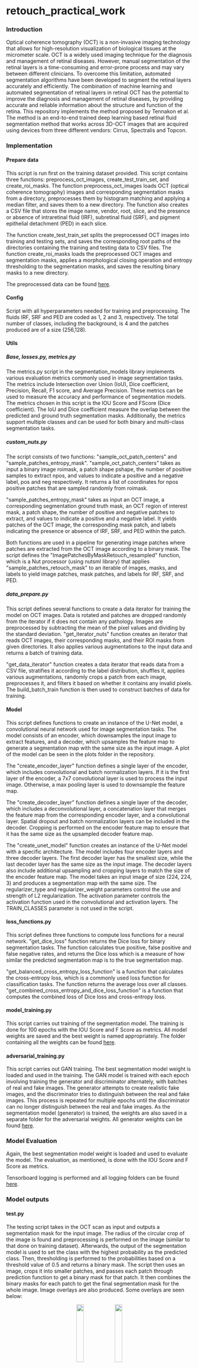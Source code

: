 # retouch_practical_work
### Introduction
Optical coherence tomography (OCT) is a non-invasive imaging technology that allows for high-resolution visualization of biological tissues at the micrometer scale. OCT is a widely used imaging technique for the diagnosis and management of retinal diseases. However, manual segmentation of the retinal layers is a time-consuming and error-prone process and may vary between different clinicians. To overcome this limitation, automated segmentation algorithms have been developed to segment the retinal layers accurately and efficiently. The combination of machine learning and automated segmentation of retinal layers in retinal OCT has the potential to improve the diagnosis and management of retinal diseases, by providing accurate and reliable information about the structure and function of the retina.
This repository implements the method proposed by Tennakon et al. The method is an end-to-end trained deep learning based retinal fluid segmentation method that works across 3D-OCT images that are acquired using devices from three different vendors: Cirrus, Spectralis and Topcon. 

### Implementation
#### Prepare data 
This script is run first on the training dataset provided. This script contains three functions: preprocess_oct_images, create_test_train_set, and create_roi_masks. The function preprocess_oct_images loads OCT (optical coherence tomography) images and corresponding segmentation masks from a directory, preprocesses them by histogram matching and applying a median filter, and saves them to a new directory. The function also creates a CSV file that stores the image name, vendor, root, slice, and the presence or absence of intraretinal fluid (IRF), subretinal fluid (SRF), and pigment epithelial detachment (PED) in each slice.

The function create_test_train_set splits the preprocessed OCT images into training and testing sets, and saves the corresponding root paths of the directories containing the training and testing data to CSV files. The function create_roi_masks loads the preprocessed OCT images and segmentation masks, applies a morphological closing operation and entropy thresholding to the segmentation masks, and saves the resulting binary masks to a new directory.

The preprocessed data can be found [here](https://drive.google.com/file/d/1zA6AP6OruucBSpQ2Aw7moJIlPpeBWQgE/view?usp=share_link).

#### Config
Script with all hyperparameters needed for training and preprocessing. The fluids IRF, SRF and PED are coded as 1, 2 and 3, respectively. The total number of classes, including the background, is 4 and the patches produced are of a size (256,128). 

#### Utils
##### Base, losses.py, metrics.py
The metrics.py script in the segmentation_models library implements various evaluation metrics commonly used in image segmentation tasks. The metrics include Intersection over Union (IoU), Dice coefficient, Precision, Recall, F1 score, and Average Precision. These metrics can be used to measure the accuracy and performance of segmentation models. The metrics chosen in this script is the IOU Score and FScore (Dice coefficient). The IoU and Dice coefficient measure the overlap between the predicted and ground truth segmentation masks. Additionally, the metrics support multiple classes and can be used for both binary and multi-class segmentation tasks.

##### custom_nuts.py
The script consists of two functions: "sample_oct_patch_centers" and "sample_patches_entropy_mask". "sample_oct_patch_centers" takes as input a binary image roimask, a patch shape pshape, the number of positive samples to extract npos, and values to indicate a positive and a negative label, pos and neg respectively. It returns a list of coordinates for npos positive patches that are sampled randomly from roimask.

"sample_patches_entropy_mask" takes as input an OCT image, a corresponding segmentation ground truth mask, an OCT region of interest mask, a patch shape, the number of positive and negative patches to extract, and values to indicate a positive and a negative label. It yields patches of the OCT image, the corresponding mask patch, and labels indicating the presence or absence of IRF, SRF, and PED within the patch.

Both functions are used in a pipeline for generating image patches where patches are extracted from the OCT image according to a binary mask. The script defines the "ImagePatchesByMaskRetouch_resampled" function, which is a Nut processor (using nutsml library) that applies "sample_patches_retouch_mask" to an iterable of images, masks, and labels to yield image patches, mask patches, and labels for IRF, SRF, and PED.

##### data_prepare.py
This script defines several functions to create a data iterator for training the model on OCT images. Data is rotated and patches are dropped randomly from the iterator if it does not contain any pathology. Images are preprocessed by subtracting the mean of the pixel values and dividing by the standard deviation. "get_iterator_nuts" function creates an iterator that reads OCT images, their corresponding masks, and their ROI masks from given directories. It also applies various augmentations to the input data and returns a batch of training data.

"get_data_iterator" function creates a data iterator that reads data from a CSV file, stratifies it according to the label distribution, shuffles it, applies various augmentations, randomly crops a patch from each image, preprocesses it, and filters it based on whether it contains any invalid pixels. The build_batch_train function is then used to construct batches of data for training.

#### Model 
This script defines functions to create an instance of the U-Net model, a convolutional neural network used for image segmentation tasks. The model consists of an encoder, which downsamples the input image to extract features, and a decoder, which upsamples the feature map to generate a segmentation map with the same size as the input image. A plot of the model can be seen in the plots folder in the repository. 

The "create_encoder_layer" function defines a single layer of the encoder, which includes convolutional and batch normalization layers. If it is the first layer of the encoder, a 7x7 convolutional layer is used to process the input image. Otherwise, a max pooling layer is used to downsample the feature map.

The "create_decoder_layer" function defines a single layer of the decoder, which includes a deconvolutional layer, a concatenation layer that merges the feature map from the corresponding encoder layer, and a convolutional layer. Spatial dropout and batch normalization layers can be included in the decoder. Cropping is performed on the encoder feature map to ensure that it has the same size as the upsampled decoder feature map.

The "create_unet_model" function creates an instance of the U-Net model with a specific architecture. The model includes four encoder layers and three decoder layers. The first decoder layer has the smallest size, while the last decoder layer has the same size as the input image. The decoder layers also include additional upsampling and cropping layers to match the size of the encoder feature map. The model takes an input image of size (224, 224, 3) and produces a segmentation map with the same size. The regularizer_type and regularizer_weight parameters control the use and strength of L2 regularization. The activation parameter controls the activation function used in the convolutional and activation layers. The TRAIN_CLASSES parameter is not used in the script.

#### loss_functions.py
This script defines three functions to compute loss functions for a neural network. "get_dice_loss" function returns the Dice loss for binary segmentation tasks. The function calculates true positive, false positive and false negative rates, and returns the Dice loss which is a measure of how similar the predicted segmentation map is to the true segmentation map.

"get_balanced_cross_entropy_loss_function" is a function that calculates the cross-entropy loss, which is a commonly used loss function for classification tasks. The function returns the average loss over all classes. "get_combined_cross_entropy_and_dice_loss_function" is a function that computes the combined loss of Dice loss and cross-entropy loss. 

#### model_training.py
This script carries out training of the segmentation model. The training is done for 100 epochs with the IOU Score and F Score as metrics. All model weights are saved and the best weight is named appropriately. The folder containing all the weights can be found [here](https://drive.google.com/file/d/1zA6AP6OruucBSpQ2Aw7moJIlPpeBWQgE/view?usp=share_link).

#### adversarial_training.py
This script carries out GAN training. The best segmentation model weight is loaded and used in the training. The GAN model is trained with each epoch involving training the generator and discriminator alternately, with batches of real and fake images. The generator attempts to create realistic fake images, and the discriminator tries to distinguish between the real and fake images. This process is repeated for multiple epochs until the discriminator can no longer distinguish between the real and fake images. As the segmentation model (generator) is trained, the weights are also saved in a separate folder for the adversarial weights. All generator weights can be found [here](https://drive.google.com/file/d/1zA6AP6OruucBSpQ2Aw7moJIlPpeBWQgE/view?usp=share_link).

### Model Evaluation
Again, the best segmentation model weight is loaded and used to evaluate the model. The evaluation, as mentioned, is done with the IOU Score and F Score as metrics.

Tensorboard logging is performed and all logging folders can be found [here](https://drive.google.com/file/d/1zA6AP6OruucBSpQ2Aw7moJIlPpeBWQgE/view?usp=share_link).

### Model outputs 
#### test.py
The testing script takes in the OCT scan as input and outputs a segmentation mask for the input image. The radius of the circular crop of the image is found and preprocessing is performed on the image (similar to that done on training dataset). Afterwards, the output of the segmentation model is used to set the class with the highest probability as the predicted class. Then, thresholding is performed to the probabilities based on a threshold value of 0.5 and returns a binary mask.
The script then uses an image, crops it into smaller patches, and passes each patch through prediction function to get a binary mask for that patch. It then combines the binary masks for each patch to get the final segmentation mask for the whole image. Image overlays are also produced. Some overlays are seen below: 

<p align="center">
  <img src="https://user-images.githubusercontent.com/92387828/222973538-556f5b9b-16a1-4894-8a10-c5253e1fae00.png" width=20% height=20%> <img src="https://user-images.githubusercontent.com/92387828/222973534-ef74072c-5475-4118-95b5-66fee341539e.png" width=20% height=20%>
</p>

All predicted outputs can be found [here](https://drive.google.com/file/d/1zA6AP6OruucBSpQ2Aw7moJIlPpeBWQgE/view?usp=share_link).

### Results
